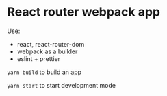 # React router webpack app

Use: 
- react, react-router-dom
- webpack as a builder
- eslint + prettier

`yarn build` to build an app

`yarn start` to start development mode
